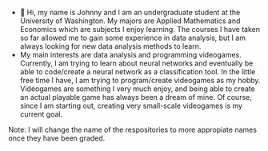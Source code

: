- 👋 Hi, my name is Johnny and I am an undergraduate student at the University of Washington. My majors are Applied Mathematics and Economics which are subjects I enjoy learning. The courses I have taken so far allowed me to gain some experience in data analysis, but I am always looking for new data analysis methods to learn. 
- My main interests are data analysis and programming videogames. Currently, I am trying to learn about neural networks and eventually be able to code/create a neural network as a classification tool. In the little free time I have, I am trying to program/create videogames as my hobby. Videogames are something I very much enjoy, and being able to create an actual playable game has always been a dream of mine. Of course, since I am starting out, creating very small-scale videogames is my current goal.

Note: I will change the name of the respositories to more appropiate names once they have been graded. 

<!---
JohnnythePanda/JohnnythePanda is a ✨ special ✨ repository because its `README.md` (this file) appears on your GitHub profile.
You can click the Preview link to take a look at your changes.
--->
